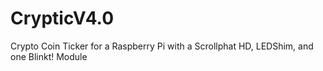 # CrypticV4.0
Crypto Coin Ticker for a Raspberry Pi with a Scrollphat HD, LEDShim, and one Blinkt! Module
